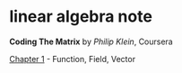 # linear algebra note

**Coding The Matrix** by *Philip Klein*, Coursera

[Chapter 1](http://1ambda.github.io/coding-the-matrix-1/) - Function, Field, Vector  

